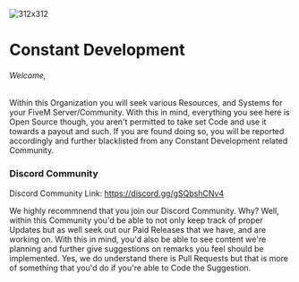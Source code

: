 ![312x312](https://user-images.githubusercontent.com/97067511/165013308-387d3827-6a3e-42fa-8ea1-5b707cf25965.png)


# Constant Development

###### Welcome,
 Within this Organization you will seek various Resources, and Systems for your FiveM Server/Community. With this in mind, everything you see here is Open Source though, you aren't permitted to take set Code and use it towards a payout and such. If you are found doing so, you will be reported accordingly and further blacklisted from any Constant Development related Community.

### Discord Community

Discord Community Link: https://discord.gg/gSQbshCNv4

We highly recommnend that you join our Discord Community. Why? Well, within this Community you'd be able to not only keep track of proper Updates but as well seek out our Paid Releases that we have, and are working on. With this in mind, you'd also be able to see content we're planning and further give suggestions on remarks you feel should be implemented. Yes, we do understand there is Pull Requests but that is more of something that you'd do if you're able to Code the Suggestion.
